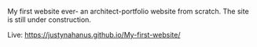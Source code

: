 My first website ever- an architect-portfolio website from scratch. 
The site is still under construction. 

Live: https://justynahanus.github.io/My-first-website/
